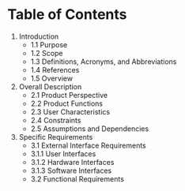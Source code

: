 # Table of Contents

1. Introduction
   - 1.1 Purpose
   - 1.2 Scope
   - 1.3 Definitions, Acronyms, and Abbreviations
   - 1.4 References
   - 1.5 Overview
2. Overall Description
   - 2.1 Product Perspective
   - 2.2 Product Functions
   - 2.3 User Characteristics
   - 2.4 Constraints
   - 2.5 Assumptions and Dependencies
3. Specific Requirements
   - 3.1 External Interface Requirements
   - 3.1.1 User Interfaces
   - 3.1.2 Hardware Interfaces
   - 3.1.3 Software Interfaces
   - 3.2 Functional Requirements
